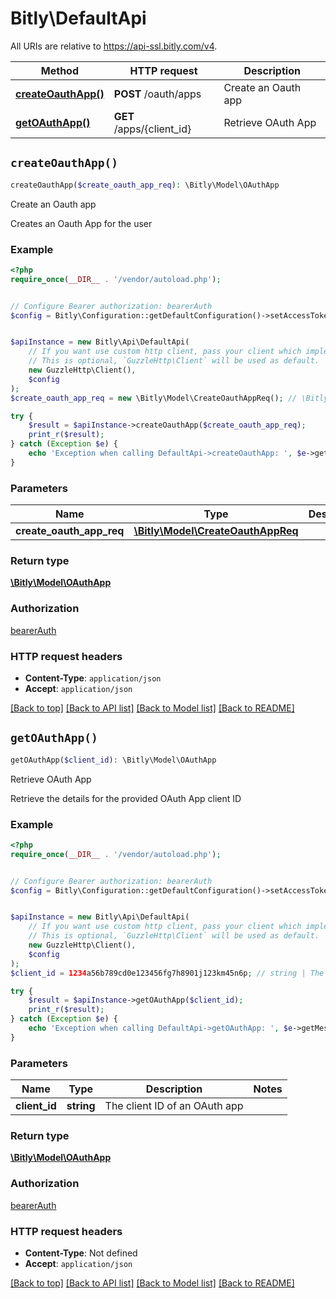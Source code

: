 # Bitly\DefaultApi

All URIs are relative to https://api-ssl.bitly.com/v4.

Method | HTTP request | Description
------------- | ------------- | -------------
[**createOauthApp()**](DefaultApi.md#createOauthApp) | **POST** /oauth/apps | Create an Oauth app
[**getOAuthApp()**](DefaultApi.md#getOAuthApp) | **GET** /apps/{client_id} | Retrieve OAuth App


## `createOauthApp()`

```php
createOauthApp($create_oauth_app_req): \Bitly\Model\OAuthApp
```

Create an Oauth app

Creates an Oauth App for the user

### Example

```php
<?php
require_once(__DIR__ . '/vendor/autoload.php');


// Configure Bearer authorization: bearerAuth
$config = Bitly\Configuration::getDefaultConfiguration()->setAccessToken('YOUR_ACCESS_TOKEN');


$apiInstance = new Bitly\Api\DefaultApi(
    // If you want use custom http client, pass your client which implements `GuzzleHttp\ClientInterface`.
    // This is optional, `GuzzleHttp\Client` will be used as default.
    new GuzzleHttp\Client(),
    $config
);
$create_oauth_app_req = new \Bitly\Model\CreateOauthAppReq(); // \Bitly\Model\CreateOauthAppReq

try {
    $result = $apiInstance->createOauthApp($create_oauth_app_req);
    print_r($result);
} catch (Exception $e) {
    echo 'Exception when calling DefaultApi->createOauthApp: ', $e->getMessage(), PHP_EOL;
}
```

### Parameters

Name | Type | Description  | Notes
------------- | ------------- | ------------- | -------------
 **create_oauth_app_req** | [**\Bitly\Model\CreateOauthAppReq**](../Model/CreateOauthAppReq.md)|  |

### Return type

[**\Bitly\Model\OAuthApp**](../Model/OAuthApp.md)

### Authorization

[bearerAuth](../../README.md#bearerAuth)

### HTTP request headers

- **Content-Type**: `application/json`
- **Accept**: `application/json`

[[Back to top]](#) [[Back to API list]](../../README.md#endpoints)
[[Back to Model list]](../../README.md#models)
[[Back to README]](../../README.md)

## `getOAuthApp()`

```php
getOAuthApp($client_id): \Bitly\Model\OAuthApp
```

Retrieve OAuth App

Retrieve the details for the provided OAuth App client ID

### Example

```php
<?php
require_once(__DIR__ . '/vendor/autoload.php');


// Configure Bearer authorization: bearerAuth
$config = Bitly\Configuration::getDefaultConfiguration()->setAccessToken('YOUR_ACCESS_TOKEN');


$apiInstance = new Bitly\Api\DefaultApi(
    // If you want use custom http client, pass your client which implements `GuzzleHttp\ClientInterface`.
    // This is optional, `GuzzleHttp\Client` will be used as default.
    new GuzzleHttp\Client(),
    $config
);
$client_id = 1234a56b789cd0e123456fg7h8901j123km45n6p; // string | The client ID of an OAuth app

try {
    $result = $apiInstance->getOAuthApp($client_id);
    print_r($result);
} catch (Exception $e) {
    echo 'Exception when calling DefaultApi->getOAuthApp: ', $e->getMessage(), PHP_EOL;
}
```

### Parameters

Name | Type | Description  | Notes
------------- | ------------- | ------------- | -------------
 **client_id** | **string**| The client ID of an OAuth app |

### Return type

[**\Bitly\Model\OAuthApp**](../Model/OAuthApp.md)

### Authorization

[bearerAuth](../../README.md#bearerAuth)

### HTTP request headers

- **Content-Type**: Not defined
- **Accept**: `application/json`

[[Back to top]](#) [[Back to API list]](../../README.md#endpoints)
[[Back to Model list]](../../README.md#models)
[[Back to README]](../../README.md)
